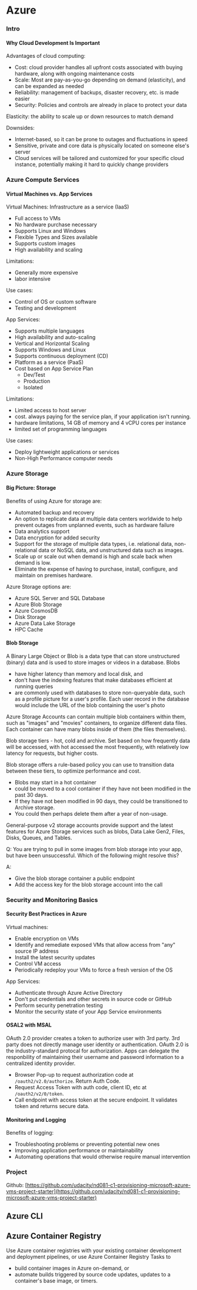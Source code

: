 # Azure

### Intro

#### Why Cloud Development Is Important

Advantages of cloud computing:

-   Cost: cloud provider handles all upfront costs associated with buying hardware, along with ongoing maintenance costs
-   Scale: Most are pay-as-you-go depending on demand (elasticity), and can be expanded as needed
-   Reliability: management of backups, disaster recovery, etc. is made easier
-   Security: Policies and controls are already in place to protect your data

Elasticity: the ability to scale up or down resources to match demand

Downsides:

-   Internet-based, so it can be prone to outages and fluctuations in speed
-   Sensitive, private and core data is physically located on someone else's server
-   Cloud services will be tailored and customized for your specific cloud instance, potentially making it hard to quickly change providers

### Azure Compute Services

#### Virtual Machines vs. App Services

Virtual Machines: Infrastructure as a service (IaaS)

-   Full access to VMs
-   No hardware purchase necessary
-   Supports Linux and Windows
-   Flexible Types and Sizes available
-   Supports custom images
-   High availability and scaling

Limitations:

-   Generally more expensive
-   labor intensive

Use cases:

-   Control of OS or custom software
-   Testing and development

App Services:

-   Supports multiple languages
-   High availability and auto-scaling
-   Vertical and Horizontal Scaling
-   Supports Windows and Linux
-   Supports continuous deployment (CD)
-   Platform as a service (PaaS)
-   Cost based on App Service Plan
    -   Dev/Test
    -   Production
    -   Isolated

Limitations:

-   Limited access to host server
-   cost. always paying for the service plan, if your application isn't running.
-   hardware limitations, 14 GB of memory and 4 vCPU cores per instance
-   limited set of programming languages

Use cases:

-   Deploy lightweight applications or services
-   Non-High Performance computer needs

### Azure Storage

#### Big Picture: Storage

Benefits of using Azure for storage are:

-   Automated backup and recovery
-   An option to replicate data at multiple data centers worldwide to help prevent outages from unplanned events, such as hardware failure
-   Data analytics support
-   Data encryption for added security
-   Support for the storage of multiple data types, i.e. relational data, non-relational data or NoSQL data, and unstructured data such as images.
-   Scale up or scale out when demand is high and scale back when demand is low.
-   Eliminate the expense of having to purchase, install, configure, and maintain on premises hardware.

Azure Storage options are:

-   Azure SQL Server and SQL Database
-   Azure Blob Storage
-   Azure CosmosDB
-   Disk Storage
-   Azure Data Lake Storage
-   HPC Cache

#### Blob Storage

A Binary Large Object or Blob is a data type that can store unstructured (binary) data and is used to store images or videos in a database. Blobs

-   have higher latency than memory and local disk, and
-   don't have the indexing features that make databases efficient at running queries
-   are commonly used with databases to store non-queryable data, such as a profile picture for a user's profile. Each user record in the database would include the URL of the blob containing the user's photo

Azure Storage Accounts can contain multiple blob containers within them, such as "images" and "movies" containers, to organize different data files. Each container can have many blobs inside of them (the files themselves).

Blob storage tiers - hot, cold and archive. Set based on how frequently data will be accessed, with hot accessed the most frequently, with relatively low latency for requests, but higher costs.

Blob storage offers a rule-based policy you can use to transition data between these tiers, to optimize performance and cost.

-   Blobs may start in a hot container
-   could be moved to a cool container if they have not been modified in the past 30 days.
-   If they have not been modified in 90 days, they could be transitioned to Archive storage.
-   You could then perhaps delete them after a year of non-usage.

General-purpose v2 storage accounts provide support and the latest features for Azure Storage services such as blobs, Data Lake Gen2, Files, Disks, Queues, and Tables.

Q: You are trying to pull in some images from blob storage into your app, but have been unsuccessful. Which of the following might resolve this?

A:

-   Give the blob storage container a public endpoint
-   Add the access key for the blob storage account into the call

### Security and Monitoring Basics

#### Security Best Practices in Azure

Virtual machines:

-   Enable encryption on VMs
-   Identify and remediate exposed VMs that allow access from "any" source IP address
-   Install the latest security updates
-   Control VM access
-   Periodically redeploy your VMs to force a fresh version of the OS

App Services:

-   Authenticate through Azure Active Directory
-   Don't put credentials and other secrets in source code or GitHub
-   Perform security penetration testing
-   Monitor the security state of your App Service environments

#### OSAL2 with MSAL

OAuth 2.0 provider creates a token to authorize user with 3rd party. 3rd party does not directly manage user identity or authentication. OAuth 2.0 is the industry-standard protocal for authorization. Apps can delegate the responbility of maintaining their username and password information to a centralized identity provider.

-   Browser Pop-up to request authorization code at `/oauth2/v2.0/authorize`. Return Auth Code.
-   Request Access Token with auth code, client ID, etc at `/oauth2/v2/0/token`.
-   Call endpoint with access token at the secure endpoint. It validates token and returns secure data.

#### Monitoring and Logging

Benefits of logging:

-   Troubleshooting problems or preventing potential new ones
-   Improving application performance or maintainability
-   Automating operations that would otherwise require manual intervention

### Project

Github: [https://github.com/udacity/nd081-c1-provisioning-microsoft-azure-vms-project-starter](https://github.com/udacity/nd081-c1-provisioning-microsoft-azure-vms-project-starter)

## Azure CLI

## Azure Container Registry

Use Azure container registries with your existing container development and deployment pipelines, or use Azure Container Registry Tasks to

-   build container images in Azure on-demand, or
-   automate builds triggered by source code updates, updates to a container's base image, or timers.
